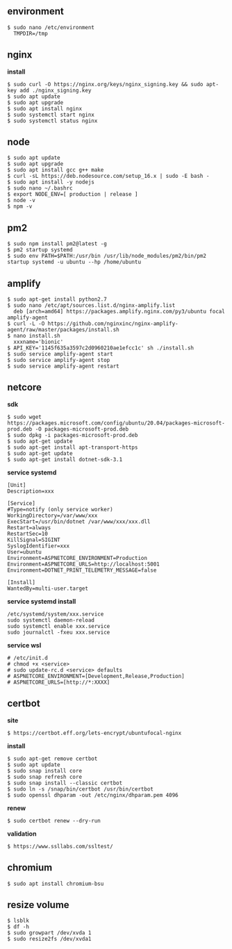 ## environment
```terminal
$ sudo nano /etc/environment
  TMPDIR=/tmp
```
## nginx
**install**
```terminal
$ sudo curl -O https://nginx.org/keys/nginx_signing.key && sudo apt-key add ./nginx_signing.key
$ sudo apt update
$ sudo apt upgrade
$ sudo apt install nginx
$ sudo systemctl start nginx
$ sudo systemctl status nginx
```
## node
```terminal
$ sudo apt update
$ sudo apt upgrade
$ sudo apt install gcc g++ make
$ curl -sL https://deb.nodesource.com/setup_16.x | sudo -E bash -
$ sudo apt install -y nodejs
$ sudo nano ~/.bashrc
$ export NODE_ENV=[ production | release ]
$ node -v
$ npm -v
```
## pm2
```terminal
$ sudo npm install pm2@latest -g
$ pm2 startup systemd
$ sudo env PATH=$PATH:/usr/bin /usr/lib/node_modules/pm2/bin/pm2 startup systemd -u ubuntu --hp /home/ubuntu
```
## amplify
```terminal
$ sudo apt-get install python2.7
$ sudo nano /etc/apt/sources.list.d/nginx-amplify.list
  deb [arch=amd64] https://packages.amplify.nginx.com/py3/ubuntu focal amplify-agent
$ curl -L -O https://github.com/nginxinc/nginx-amplify-agent/raw/master/packages/install.sh
$ nano install.sh
  xxxname='bionic'
$ API_KEY='1145f635a3597c2d0960210ae1efcc1c' sh ./install.sh
$ sudo service amplify-agent start
$ sudo service amplify-agent stop
$ sudo service amplify-agent restart
```
## netcore
**sdk**
```terminal
$ sudo wget https://packages.microsoft.com/config/ubuntu/20.04/packages-microsoft-prod.deb -O packages-microsoft-prod.deb
$ sudo dpkg -i packages-microsoft-prod.deb
$ sudo apt-get update
$ sudo apt-get install apt-transport-https
$ sudo apt-get update
$ sudo apt-get install dotnet-sdk-3.1
```
**service systemd**
```terminal
[Unit]
Description=xxx

[Service]
#Type=notify (only service worker)
WorkingDirectory=/var/www/xxx
ExecStart=/usr/bin/dotnet /var/www/xxx/xxx.dll
Restart=always
RestartSec=10
KillSignal=SIGINT
SyslogIdentifier=xxx
User=ubuntu
Environment=ASPNETCORE_ENVIRONMENT=Production
Environment=ASPNETCORE_URLS=http://localhost:5001
Environment=DOTNET_PRINT_TELEMETRY_MESSAGE=false

[Install]
WantedBy=multi-user.target    
```
**service systemd install**
```terminal
/etc/systemd/system/xxx.service
sudo systemctl daemon-reload
sudo systemctl enable xxx.service
sudo journalctl -fxeu xxx.service
```
**service wsl**
```terminal
# /etc/init.d
# chmod +x <service>
# sudo update-rc.d <service> defaults
# ASPNETCORE_ENVIRONMENT=[Development,Release,Production]
# ASPNETCORE_URLS=[http://*:XXXX]
```
## certbot
**site**
```terminal
$ https://certbot.eff.org/lets-encrypt/ubuntufocal-nginx
```
**install**
```terminal
$ sudo apt-get remove certbot
$ sudo apt update
$ sudo snap install core
$ sudo snap refresh core
$ sudo snap install --classic certbot
$ sudo ln -s /snap/bin/certbot /usr/bin/certbot
$ sudo openssl dhparam -out /etc/nginx/dhparam.pem 4096
```
**renew**
```terminal
$ sudo certbot renew --dry-run
```
**validation**
```terminal
$ https://www.ssllabs.com/ssltest/
```
## chromium
```terminal
$ sudo apt install chromium-bsu
```
## resize volume
```terminal
$ lsblk
$ df -h
$ sudo growpart /dev/xvda 1
$ sudo resize2fs /dev/xvda1
```       

